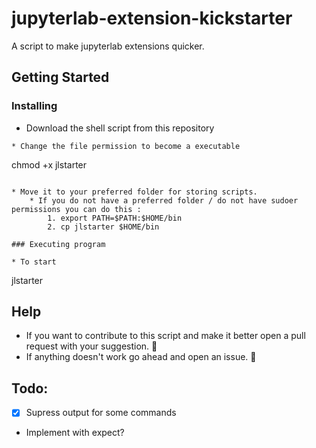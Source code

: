 # jupyterlab-extension-kickstarter
A script to make jupyterlab extensions quicker.


## Getting Started

### Installing
* Download the shell script from this repository

```
* Change the file permission to become a executable 
```
chmod +x jlstarter 
```

* Move it to your preferred folder for storing scripts.
	* If you do not have a preferred folder / do not have sudoer permissions you can do this : 
		1. export PATH=$PATH:$HOME/bin 
		2. cp jlstarter $HOME/bin

### Executing program

* To start
```
jlstarter 

## Help


* If you want to contribute to this script and make it better open a pull request with your suggestion. :rocket:
* If anything doesn't work go ahead and open an issue. :rotating_light:

Todo:
---
- [x] Supress output for some commands
- Implement with expect?


